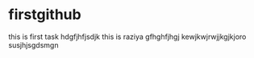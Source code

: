 # firstgithub
this is first task
hdgfjhfjsdjk this is raziya
gfhghfjhgj
kewjkwjrwjjkgjkjoro
susjhjsgdsmgn
